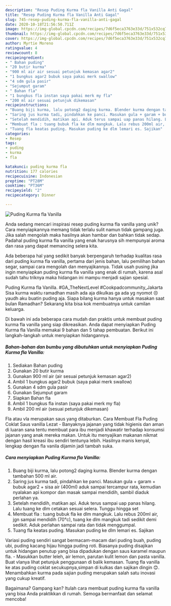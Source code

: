 ```yaml
---
description: "Resep Puding Kurma fla Vanilla Anti Gagal"
title: "Resep Puding Kurma fla Vanilla Anti Gagal"
slug: 745-resep-puding-kurma-fla-vanilla-anti-gagal
date: 2020-10-18T21:56:50.711Z
image: https://img-global.cpcdn.com/recipes/7d6f5eca3763e33d/751x532cq70/puding-kurma-fla-vanilla-foto-resep-utama.jpg
thumbnail: https://img-global.cpcdn.com/recipes/7d6f5eca3763e33d/751x532cq70/puding-kurma-fla-vanilla-foto-resep-utama.jpg
cover: https://img-global.cpcdn.com/recipes/7d6f5eca3763e33d/751x532cq70/puding-kurma-fla-vanilla-foto-resep-utama.jpg
author: Myrtie Moreno
ratingvalue: 4
reviewcount: 8
recipeingredient:
- " Bahan puding"
- "20 butir kurma"
- "900 ml air air sesuai petunjuk kemasan agar2"
- "1 bungkus agar2 bubuk saya pakai merk swallow"
- "4 sdm gula pasir"
- "Sejumput garam"
- " Bahan fla"
- "1 bungkus fla instan saya pakai merk my fla"
- "200 ml air sesuai petunjuk dikemasan"
recipeinstructions:
- "Buang biji kurma, lalu potong2 daging kurma. Blender kurma dengan tambahan 500 ml air."
- "Saring jus kurma tadi, pindahkan ke panci. Masukan gula + garam + bubuk agar2 + sisa air (400ml) aduk sampai tercampur rata, kemudian nyalakan api kompor dan masak sampai mendidih, sambil diaduk perlahan ya."
- "Setelah mendidih, matikan api. Aduk terus sampai uap panas hilang. Lalu tuang ke dlm cetakan sesuai selera. Tunggu hingga set"
- "Membuat fla : tuang bubuk fla ke dlm mangkuk. Lalu rebus 200ml air, jgn sampai mendidih (70°c), tuang ke dlm mangkuk tadi sedikit demi sedikit. Aduk perlahan sampai rata dan tidak menggumpal."
- "Tuang fla keatas puding. Masukan puding ke dlm lemari es. Sajikan"
categories:
- Resep
tags:
- puding
- kurma
- fla

katakunci: puding kurma fla 
nutrition: 177 calories
recipecuisine: Indonesian
preptime: "PT28M"
cooktime: "PT36M"
recipeyield: "2"
recipecategory: Dinner

---
```



![Puding Kurma fla Vanilla](https://img-global.cpcdn.com/recipes/7d6f5eca3763e33d/751x532cq70/puding-kurma-fla-vanilla-foto-resep-utama.jpg)

Anda sedang mencari inspirasi resep puding kurma fla vanilla yang unik? Cara menyiapkannya memang tidak terlalu sulit namun tidak gampang juga. Jika salah mengolah maka hasilnya akan hambar dan bahkan tidak sedap. Padahal puding kurma fla vanilla yang enak harusnya sih mempunyai aroma dan rasa yang dapat memancing selera kita.

Ada beberapa hal yang sedikit banyak berpengaruh terhadap kualitas rasa dari puding kurma fla vanilla, pertama dari jenis bahan, lalu pemilihan bahan segar, sampai cara mengolah dan menyajikannya. Tidak usah pusing jika ingin menyiapkan puding kurma fla vanilla yang enak di rumah, karena asal sudah tahu triknya maka hidangan ini mampu menjadi sajian spesial.

Puding Kurma fla Vanilla. #GA_TheNextLevel #Cookpadcommunity_Jakarta Sisa kurma waktu ramadhan masih ada aja dikulkas ga ada yg nyomot 😣 yaudh aku buatin puding aja. Siapa bilang kurma hanya untuk masakan saat bulan Ramadhan? Sekarang kita bisa kok membuatnya untuk camilan keluarga.


Di bawah ini ada beberapa cara mudah dan praktis untuk membuat puding kurma fla vanilla yang siap dikreasikan. Anda dapat menyiapkan Puding Kurma fla Vanilla memakai 9 bahan dan 5 tahap pembuatan. Berikut ini langkah-langkah untuk menyiapkan hidangannya.

<!--inarticleads1-->

##### Bahan-bahan dan bumbu yang dibutuhkan untuk menyiapkan Puding Kurma fla Vanilla:

1. Sediakan  Bahan puding
1. Gunakan 20 butir kurma
1. Gunakan 900 ml air (air sesuai petunjuk kemasan agar2)
1. Ambil 1 bungkus agar2 bubuk (saya pakai merk swallow)
1. Gunakan 4 sdm gula pasir
1. Gunakan Sejumput garam
1. Siapkan  Bahan fla
1. Ambil 1 bungkus fla instan (saya pakai merk my fla)
1. Ambil 200 ml air (sesuai petunjuk dikemasan)


Fla atau vla merupakan saus yang ditaburkan. Cara Membuat Fla Puding Coklat Saus vanilla Lezat - Banyaknya jajanan yang tidak higienis dan aman di luaran sana tentu membuat para ibu menjadi khawatir terhadap konsumsi jajanan yang anak mereka makan. Untuk itu menyajikan makanan nikmat dengan hasil kreasi ibu sendiri tentunya lebih. Hasilnya manis kenyal, lengkap dengan fla vanila dijamin jadi tambah suka. 

<!--inarticleads2-->

##### Cara menyiapkan Puding Kurma fla Vanilla:

1. Buang biji kurma, lalu potong2 daging kurma. Blender kurma dengan tambahan 500 ml air.
1. Saring jus kurma tadi, pindahkan ke panci. Masukan gula + garam + bubuk agar2 + sisa air (400ml) aduk sampai tercampur rata, kemudian nyalakan api kompor dan masak sampai mendidih, sambil diaduk perlahan ya.
1. Setelah mendidih, matikan api. Aduk terus sampai uap panas hilang. Lalu tuang ke dlm cetakan sesuai selera. Tunggu hingga set
1. Membuat fla : tuang bubuk fla ke dlm mangkuk. Lalu rebus 200ml air, jgn sampai mendidih (70°c), tuang ke dlm mangkuk tadi sedikit demi sedikit. Aduk perlahan sampai rata dan tidak menggumpal.
1. Tuang fla keatas puding. Masukan puding ke dlm lemari es. Sajikan


Variasi puding sendiri sangat bermacam-macam dari puding buah, puding ubi, puding kacang hijau hingga puding roti. Biasanya puding disajikan untuk hidangan penutup yang bisa dipadukan dengan saus karamel maupun fla. - Masukkan butter leleh, air lemon, parutan kulit lemon dan pasta vanilla. Buat vlanya lihat petunjuk penggunaan di balik kemasan. Tuang fla vanilla ke atas puding coklat secukupnya,simpan di kulkas dan sajikan dingin 😊. Menambahkan kurma pada sajian puding merupakan salah satu inovasi yang cukup kreatif. 

Bagaimana? Gampang kan? Itulah cara membuat puding kurma fla vanilla yang bisa Anda praktikkan di rumah. Semoga bermanfaat dan selamat mencoba!
